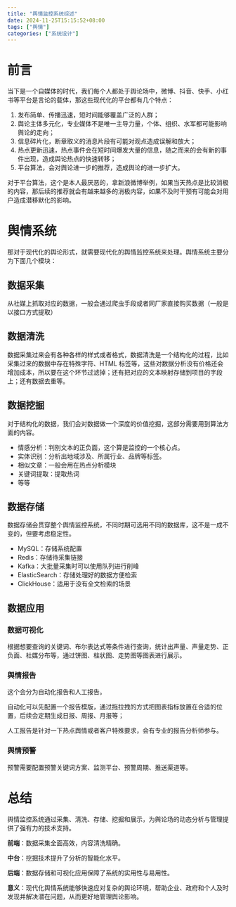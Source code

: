 ```yaml
---
title: "舆情监控系统综述"
date: 2024-11-25T15:15:52+08:00
tags: ["舆情"]
categories: ["系统设计"]
---
```


# 前言

当下是一个自媒体的时代，我们每个人都处于舆论场中，微博、抖音、快手、小红书等平台是言论的载体，那这些现代化的平台都有几个特点：

1. 发布简单、传播迅速，短时间能够覆盖广泛的人群；
2. 舆论主体多元化，专业媒体不是唯一主导力量，个体、组织、水军都可能影响舆论的走向；
3. 信息碎片化，断章取义的消息片段有可能对观点造成误解和放大；
4. 热点更新迅速，热点事件会在短时间爆发大量的信息，随之而来的会有新的事件出现，造成舆论热点的快速转移；
5. 平台算法，会对舆论进一步的推荐，造成舆论的进一步扩大。

对于平台算法，这个是本人最厌恶的，拿新浪微博举例，如果当天热点是比较消极的内容，那后续的推荐就会有越来越多的消极内容，如果不及时干预有可能会对用户造成潜移默化的影响。

# 舆情系统

那对于现代化的舆论形式，就需要现代化的舆情监控系统来处理。舆情系统主要分为下面几个模块：

## 数据采集

从社媒上抓取对应的数据，一般会通过爬虫手段或者同厂家直接购买数据（一般是以接口方式提取）

## 数据清洗

数据采集过来会有各种各样的样式或者格式，数据清洗是一个结构化的过程，比如采集过来的数据中存在特殊字符、HTML 标签等，这些对数据分析没有价格还会增加成本，所以要在这个环节过滤掉；还有把对应的文本映射存储到项目的字段上；还有数据去重等。

## 数据挖掘

对于结构化的数据，我们会对数据做一个深度的价值挖掘，这部分需要用到算法方面的内容。

- 情感分析：判别文本的正负面，这个算是监控的一个核心点。
- 实体识别：分析出地域涉及、所属行业、品牌等标签。
- 相似文章：一般会用在热点分析模块
- 关键词提取：提取热词
- 等等

## 数据存储

数据存储会贯穿整个舆情监控系统，不同时期可选用不同的数据库，这不是一成不变的，但要考虑稳定性。

- MySQL：存储系统配置
- Redis：存储待采集链接
- Kafka：大批量采集时可以使用队列进行削峰
- ElasticSearch：存储处理好的数据方便检索
- ClickHouse：适用于没有全文检索的场景

## 数据应用

### 数据可视化

根据想要查询的关键词、布尔表达式等条件进行查询，统计出声量、声量走势、正负面、社媒分布等，通过饼图、柱状图、走势图等图表进行展示。

### 舆情报告

这个会分为自动化报告和人工报告。

自动化可以先配置一个报告模版，通过拖拉拽的方式把图表指标放置在合适的位置，后续会定期生成日报、周报、月报等；

人工报告是针对一下热点舆情或者客户特殊要求，会有专业的报告分析师参与。

### 舆情预警

预警需要配置预警关键词方案、监测平台、预警周期、推送渠道等。



# 总结

舆情监控系统通过采集、清洗、存储、挖掘和展示，为舆论场的动态分析与管理提供了强有力的技术支持。

**前端**：数据采集全面高效，内容清洗精确。

**中台**：挖掘技术提升了分析的智能化水平。

**后端**：数据存储和可视化应用保障了系统的实用性与易用性。

**意义**：现代化舆情系统能够快速应对复杂的舆论环境，帮助企业、政府和个人及时发现并解决潜在问题，从而更好地管理舆论影响。



